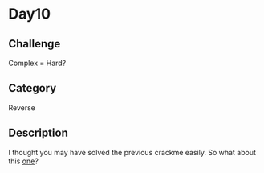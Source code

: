 # Day10

## Challenge
Complex = Hard?

## Category
Reverse

## Description
I thought you may have solved the previous crackme easily.
So what about this [one](./tricky)?

